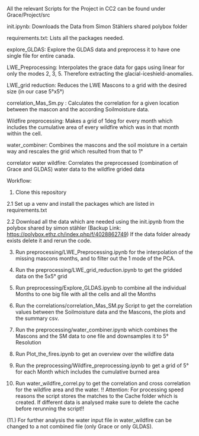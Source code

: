 All the relevant Scripts for the Project in CC2 can be found under Grace/Project/src

init.ipynb: Downloads the Data from Simon Stählers shared polybox folder

requirements.txt: Lists all the packages needed.

explore_GLDAS: Explore the GLDAS data and preprocess it to have one single file for entire canada.

LWE_Preprocessing: Interpolates the grace data for gaps using linear for only the modes 2, 3, 5. Therefore extracting the glacial-iceshield-anomalies. 

LWE_grid reduction: Reduces the LWE Mascons to a grid with the desired size (in our case 5°x5°)

correlation_Mas_Sm.py : Calculates the correlation for a given location between the mascon and the according Soilmoisture data.

Wildfire preprocessing: Makes a grid of 1deg for every month which includes the cumulative area of every wildfire which was in that month within the cell.

water_combiner: Combines the mascons and the soil moisture in a certain way and rescales the grid which resulted from that to 1°

correlator water wildfire: Correlates the preprocessed (combination of Grace and GLDAS) water data to the wildfire grided data



Workflow:
1. Clone this repository

2.1 Set up a venv and install the packages which are listed in requirements.txt 

2.2 Download all the data which are needed using the init.ipynb from the polybox shared by simon stähler (Backup Link: https://polybox.ethz.ch/index.php/f/4028862749)
If the data folder already exists delete it and rerun the code.

3. Run preprocessing/LWE_Preprocessing.ipynb for the interpolation of the missing mascons months, and to filter out the 1 mode of the PCA. 

4. Run the preprocessing/LWE_grid_reduction.ipynb to get the gridded data on the 5x5° grid

5. Run preprocessing/Explore_GLDAS.ipynb to combine all the individual Months to one big file with all the cells and all the Months

6. Run the correlations/correlation_Mas_SM.py Script to get the correlation values between the Soilmoisture data and the Mascons, the plots and the summary csv.

7. Run the preprocessing/water_combiner.ipynb which combines the Mascons and the SM data to one file and downsamples it to 5° Resolution

8. Run Plot_the_fires.ipynb to get an overview over the wildfire data

9. Run the preprocessing/Wildfire_preprocessing.ipynb to get a grid of 5° for each Month which includes the cumulative burned area

10. Run water_wildfire_correl.py to get the correlation and cross correlation for the wildfire area and the water. !! Attention: For processing speed reasons the script stores the matches to the Cache folder which is created. If different data is analysed make sure to delete the cache before rerunning the script!!

(11.) For further analysis the water input file in water_wildfire can be changed to a not combined file (only Grace or only GLDAS).




